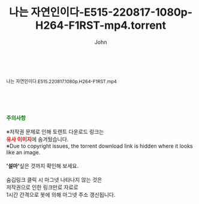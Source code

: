 ﻿---
layout: post
title:  "나는 자연인이다-E515-220817-1080p-H264-F1RST-mp4.torrent"
author: John
categories: [ 방송/음악 ]
tags: [  ]
image:  
description: "나는 자연인이다-E515-220817-1080p-H264-F1RST-mp4 torrent 정보 공유"
toc: true
toc_sticky: true
---

<br>
<div class="view-img">
<a class="view_image" href="http://torrentmobile62.com/bbs/view_image.php?fn=%2Fdata%2Ffile%2Fmusic%2F469716874_k4Lc3Vgb_9e98ba01c2efa9cd0e61dad88b8c3a7f2fc15ed2.jpg" target="_blank"><img alt="" class="img-tag" content="http://torrentmobile62.com/data/file/music/469716874_k4Lc3Vgb_9e98ba01c2efa9cd0e61dad88b8c3a7f2fc15ed2.jpg" itemprop="image" src="http://torrentmobile62.com/data/file/music/469716874_k4Lc3Vgb_9e98ba01c2efa9cd0e61dad88b8c3a7f2fc15ed2.jpg"/></a></div><div class="view-content" itemprop="description">
<p><span style="font-size:12px;">나는 자연인이다.E515.220817.1080p.H264-F1RST.mp4</span> </p> </div>
    
<br><br><br>
<p data-ke-size="size16"><b><span style="color: green;">주의사항</span></b><br /><br />※저작권 문제로 인해 토렌트 다운로드 링크는<br /><b><span style="color: red;">유사 이미지</span></b>에 숨겨뒀습니다.<br />※Due to copyright issues, the torrent download link is hidden where it looks like an image.<br /><br /><b>'설마'</b>싶은 것까지 확인해 보세요.<br /><br />숨김링크 클릭 시 마그넷 나타나지 않는 것은<br />저작권으로 인한 링크만료 자료로<br />1시간 간격으로 봇에 의해 마그넷 주소 갱신됩니다.</p>
